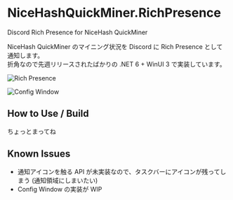 # NiceHashQuickMiner.RichPresence

Discord Rich Presence for NiceHash QuickMiner

NiceHash QuickMiner のマイニング状況を Discord に Rich Presence として通知します。  
折角なので先週リリースされたばかりの .NET 6 + WinUI 3 で実装しています。

![Rich Presence](https://i.imgur.com/e5XbLDX.png)

![Config Window](https://i.imgur.com/3iQzDE1.png)

## How to Use / Build

ちょっとまってね

## Known Issues

- 通知アイコンを触る API が未実装なので、タスクバーにアイコンが残ってしまう (通知領域にしまいたい)
- Config Window の実装が WIP

